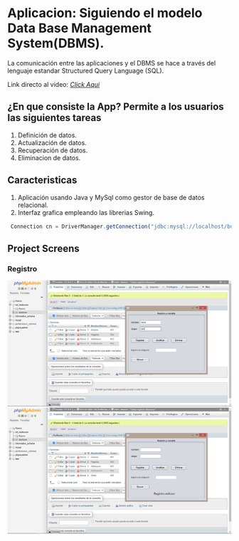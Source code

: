 # Aplicacion:  Siguiendo el modelo Data Base Management System(DBMS).
La comunicación entre las aplicaciones y el DBMS se hace a través del lenguaje estandar Structured Query Language (SQL).


Link directo al video: [_Click Aqui_](https://www.linkedin.com/in/ivan-s-nu%C3%B1ez/recent-activity/)
## ¿En que consiste la App?  Permite a los usuarios las siguientes tareas
1) Definición de datos.  
2) Actualización de datos.  
3) Recuperación de datos. 
4) Eliminacion de datos.  

## Caracteristicas
1) Aplicación usando Java y MySql como gestor de base de datos relacional.  
2) Interfaz grafica empleando las librerias Swing.  


```JavaScript
 Connection cn = DriverManager.getConnection("jdbc:mysql://localhost/bd_institucion", "root", "");

```

## Project Screens

### Registro
![Home](https://github.com/IvanSebastian21/App-RegistroyConsulta-Java-MySQL-DBMS/blob/main/img/Resgistro.png)
![Home](https://github.com/IvanSebastian21/App-RegistroyConsulta-Java-MySQL-DBMS/blob/main/img/Registro%20Exitoso.png)
